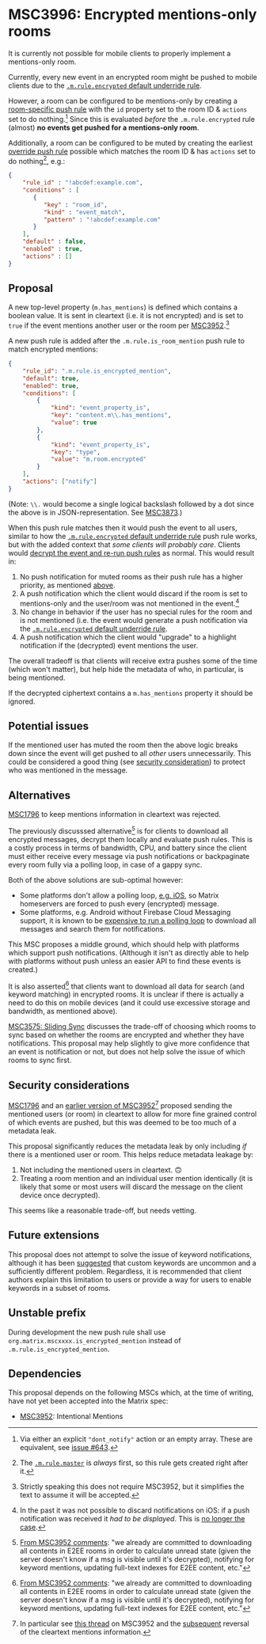 # MSC3996: Encrypted mentions-only rooms

It is currently not possible for mobile clients to properly implement a mentions-only
room.

Currently, every new event in an encrypted room might be pushed to mobile clients
due to the [`.m.rule.encrypted` default underride rule](https://spec.matrix.org/v1.6/client-server-api/#default-underride-rules).

However, a room can be configured to be mentions-only by creating a
[room-specific push rule](https://spec.matrix.org/v1.6/client-server-api/#push-rules)
with the `id` property set to the room ID & `actions` set to do nothing.[^1] Since
this is evaluated *before* the `.m.rule.encrypted` rule (almost)
**no events get pushed for a mentions-only room**.

Additionally, a room can be configured to be muted by creating the earliest
[override push rule](https://spec.matrix.org/v1.6/client-server-api/#push-rules)
possible which matches the room ID & has `actions` set to do nothing[^2], e.g.:

```json
{
    "rule_id" : "!abcdef:example.com",
    "conditions" : [
       {
          "key" : "room_id",
          "kind" : "event_match",
          "pattern" : "!abcdef:example.com"
       }
    ],
    "default" : false,
    "enabled" : true,
    "actions" : []
}
```

## Proposal

A new top-level property (`m.has_mentions`) is defined which contains a boolean
value. It is sent in cleartext (i.e. it is not encrypted) and is set to `true` if
the event mentions another user or the room per
[MSC3952](https://github.com/matrix-org/matrix-spec-proposals/pull/3952).[^3]

A new push rule is added after the `.m.rule.is_room_mention` push rule to match
encrypted mentions:

```json
{
    "rule_id": ".m.rule.is_encrypted_mention",
    "default": true,
    "enabled": true,
    "conditions": [
        {
            "kind": "event_property_is",
            "key": "content.m\\.has_mentions",
            "value": true
        },
        {
            "kind": "event_property_is",
            "key": "type",
            "value": "m.room.encrypted"
        }
    ],
    "actions": ["notify"]
}
```

(Note: `\\.` would become a single logical backslash followed by a dot since the
above is in JSON-representation. See
[MSC3873](https://github.com/matrix-org/matrix-spec-proposals/pull/3873).)

When this push rule matches then it would push the event to all users, similar to
how the [`.m.rule.encrypted` default underride rule](https://spec.matrix.org/v1.6/client-server-api/#default-underride-rules)
push rule works, but with the added context that *some clients will probably care*.
Clients would [decrypt the event and re-run push rules](https://spec.matrix.org/unstable/client-server-api/#receiving-notifications)
as normal. This would result in:

1. No push notification for muted rooms as their push rule has a higher priority,
   as mentioned [above](#encrypted-mentions-only-rooms).
2. A push notification which the client would discard if the room is set to
   mentions-only and the user/room was not mentioned in the event.[^4]
3. No change in behavior if the user has no special rules for the room and is not
   mentioned (i.e. the event would generate a push notification via the
   [`.m.rule.encrypted` default underride rule](https://spec.matrix.org/v1.6/client-server-api/#default-underride-rules).
4. A push notification which the client would "upgrade" to a highlight notification
   if the (decrypted) event mentions the user.

The overall tradeoff is that clients will receive extra pushes some of the time
(which won't matter), but help hide the metadata of who, in particular, is being
mentioned.

If the decrypted ciphertext contains a `m.has_mentions` property it should be ignored.

## Potential issues

If the mentioned user has muted the room then the above logic breaks down since the
event will get pushed to all *other* users unnecessarily. This could be considered
a good thing (see [security consideration](#security-considerations)) to protect
who was mentioned in the message.

## Alternatives

[MSC1796](https://github.com/matrix-org/matrix-spec-proposals/pull/1796) to keep
mentions information in cleartext was rejected.

The previously discusssed alternative[^5] is for clients to download all encrypted
messages, decrypt them locally and evaluate push rules. This is a costly process
in terms of bandwidth, CPU, and battery since the client must either receive every
message via push notifications or backpaginate every room fully via a polling loop,
in case of a gappy sync.

Both of the above solutions are sub-optimal however:

* Some platforms don't allow a polling loop,
  [e.g. iOS](https://github.com/matrix-org/matrix-spec-proposals/pull/3952#discussion_r1065004790),
  so Matrix homeservers are forced to push every (encrypted) message.
* Some platforms, e.g. Android without Firebase Cloud Messaging support, it is known to be
  [expensive to run a polling loop](https://github.com/vector-im/element-android/issues/2055)
  to download all messages and search them for notifications.

This MSC proposes a middle ground, which should help with platforms which support
push notifications. (Although it isn't as directly able to help with platforms
without push unless an easier API to find these events is created.)

It is also asserted[^5] that clients want to download all data for search (and
keyword matching) in encrypted rooms. It is unclear if there is actually a need
to do this on mobile devices (and it could use excessive storage and bandwidth,
as mentioned above).

[MSC3575: Sliding Sync](https://github.com/matrix-org/matrix-spec-proposals/blob/kegan/sync-v3/proposals/3575-sync.md#e2ee-handling)
discusses the trade-off of choosing which rooms to sync based on whether the rooms
are encrypted and whether they have notifications. This proposal may help slightly
to give more confidence that an event is notification or not, but does not help
solve the issue of which rooms to sync first.

## Security considerations

[MSC1796](https://github.com/matrix-org/matrix-spec-proposals/pull/1796) and an
[earlier version of MSC3952](https://github.com/matrix-org/matrix-spec-proposals/blob/86bf972c2c8ef04dc849ada5bbcb986ac990a7a3/proposals/3952-intentional-mentions.md)[^6]
proposed sending the mentioned users (or room) in cleartext to allow for more
fine grained control of which events are pushed, but this was deemed to be too
much of a metadata leak.

This proposal significantly reduces the metadata leak by only including *if* there
is a mentioned user or room. This helps reduce metadata leakage by:

1. Not including the mentioned users in cleartext. 🙃
2. Treating a room mention and an individual user mention identically (it is
   likely that some or most users will discard the message on the client device
   once decrypted).

This seems like a reasonable trade-off, but needs vetting.

## Future extensions

This proposal does not attempt to solve the issue of keyword notifications,
although it has been [suggested](https://github.com/matrix-org/matrix-spec-proposals/blob/matthew/msc1796/proposals/1796-e2e-notifications.md#better-handling-of-custom-keyword-notifications)
that custom keywords are uncommon and a sufficiently different problem. Regardless,
it is recommended that client authors explain this limitation to users or provide
a way for users to enable keywords in a subset of rooms.

## Unstable prefix

During development the new push rule shall use `org.matrix.mscxxxx.is_encrypted_mention`
instead of `.m.rule.is_encrypted_mention`.

## Dependencies

This proposal depends on the following MSCs which, at the time of writing, have
not yet been accepted into the Matrix spec:

* [MSC3952](https://github.com/matrix-org/matrix-spec-proposals/pull/3952): Intentional Mentions


[^1]: Via either an explicit `"dont_notify"` action or an empty array. These are
equivalent, see [issue #643](https://github.com/matrix-org/matrix-spec/issues/643).

[^2]: The [`.m.rule.master`](https://spec.matrix.org/v1.6/client-server-api/#default-override-rules)
is *always* first, so this rule gets created right after it.

[^3]: Strictly speaking this does not require MSC3952, but it simplifies the text
to assume it will be accepted.

[^4]: In the past it was not possible to discard notifications on iOS: if a push
notification was received it *had to be displayed*. This is [no longer the case](https://developer.apple.com/documentation/bundleresources/entitlements/com_apple_developer_usernotifications_filtering).

[^5]: [From MSC3952 comments](https://github.com/matrix-org/matrix-spec-proposals/pull/3952#discussion_r1113525021):
"we already are committed to downloading all contents in E2EE rooms in order to
calculate unread state (given the server doesn't know if a msg is visible until
it's decrypted), notifying for keyword mentions, updating full-text indexes for
E2EE content, etc."

[^6]: In particular see [this thread](https://github.com/matrix-org/matrix-spec-proposals/pull/3952#discussion_r1112154200)
on MSC3952 and the [subsequent](https://github.com/matrix-org/matrix-spec-proposals/commit/f0a1f6ad184788814c45d58370248b8052142171)
reversal of the cleartext mentions information.
